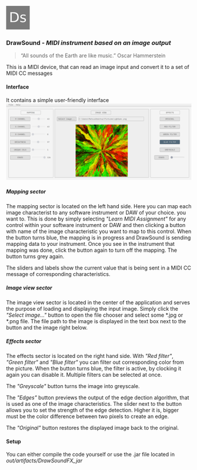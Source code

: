![Logo](src/resources/icon.png)
### DrawSound - *MIDI instrument based on an image output*

>“All sounds of the Earth are like music.” Oscar Hammerstein

This is a MIDI device, that can read an image input and convert it to a set of MIDI CC messages

#### Interface
It contains a simple user-friendly interface
![interface](src/resources/interface.png)
##### Mapping sector
The mapping sector is located on the left hand side. Here you can map each image characterist to any software instrument or 
DAW of your choice. you want to. This is done by simply selecting *"Learn MIDI Assignment"* for any control within your 
software instrument or DAW and then clicking a button with name of the image characteristic you want to map to this control.
When the button turns blue, the mapping is in progress and DrawSound is sending mapping data to your instrument. Once you see 
in the instrument that mapping was done, click the button again to turn off the mapping. The button turns grey again.

The sliders and labels show the current value that is being sent in a MIDI CC message of corresponding characteristics.

##### Image view sector
The image view sector is located in the center of the application and serves the purpose of loading and displaying the input image. 
Simply click the *"Select image..."* button to open the file chooser and select some *.jpg or *.png file. The file path 
to the image is displayed in the text box next to the button and the image right below.

##### Effects sector
The effects sector is located on the right hand side. With *"Red filter"*, *"Green filter"* and *"Blue filter"* you can 
filter out corresponding color from the picture. When the button turns blue, the filter is active, by clocking it again 
you can disable it. Multiple filters can be selected at once.

The *"Greyscale"* button turns the image into greyscale.

The *"Edges"* button previews the output of the edge dection algorithm, that is used as one of the image characteristics. 
The slider next to the button allows you to set the strength of the edge detection. Higher it is, bigger must be the color 
difference between two pixels to create an edge.

The *"Original"* button restores the displayed image back to the original.

#### Setup
You can either compile the code yourself or use the .jar file located in *out/artifacts/DrawSoundFX_jar*